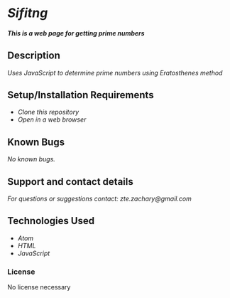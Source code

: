 # _Sifitng_

#### _This is a web page for getting prime numbers_

## Description

_Uses JavaScript to determine prime numbers using Eratosthenes method_

## Setup/Installation Requirements

* _Clone this repository_
* _Open in a web browser_

## Known Bugs

_No known bugs._

## Support and contact details

_For questions or suggestions contact: zte.zachary@gmail.com_

## Technologies Used

* _Atom_
* _HTML_
* _JavaScript_

### License
No license necessary
